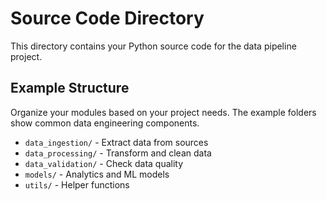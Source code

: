 # Source Code Directory

This directory contains your Python source code for the data pipeline project.

## Example Structure

Organize your modules based on your project needs. The example folders show common data engineering components.

- `data_ingestion/` - Extract data from sources
- `data_processing/` - Transform and clean data  
- `data_validation/` - Check data quality
- `models/` - Analytics and ML models
- `utils/` - Helper functions

